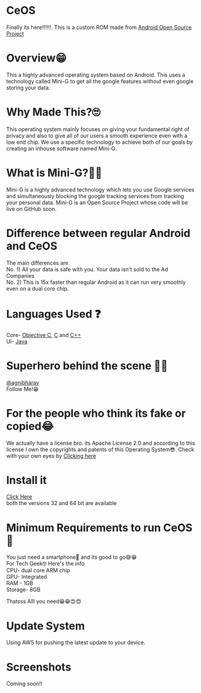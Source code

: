 # CeOS
Finally its here‼‼‼. This is a custom ROM made from [Android Open Source Project](https://cs.android.com/android/platform/superproject/)
# Overview😁
This a highly advanced operating system based on Android. This uses a technology called Mini-G to get all the google features without even google storing your data.
# Why Made This?🙄
This operating system mainly focuses on giving your fundamental right of privacy and also to give all of our users a smooth experience even with a low end chip. We use a specific 
technology to achieve both of our goals by creating an inhouse software named Mini-G. 
# What is Mini-G?🤔🤨
Mini-G is a highly advanced technology which lets you use Google services and simultaneously blocking the google tracking services from tracking your personal data. Mini-G is 
an Open Source Project whose code will be live on GitHub soon.
# Difference between regular Android and CeOS
The main differences are <br />
No. 1) All your data is safe with you. Your data isn't sold to the Ad Companies <br />
No. 2) This is 15x faster than regular Android as it can run very smoothly even on a dual core chip.

# Languages Used ❓
Core- [Objective C](https://developer.apple.com/library/archive/documentation/Cocoa/Conceptual/ProgrammingWithObjectiveC/Introduction/Introduction.html), [C](https://en.wikipedia.org/wiki/C_(programming_language)) and [C++](https://en.wikipedia.org/wiki/C%2B%2B) <br />
UI- [Java](https://www.java.com/en/)

# Superhero behind the scene 🦸‍♂️
[@agnibharay](https://www.instagram.com/agnibharay/)<br />
Follow Me!😁

# For the people who think its fake or copied😂
We actually have a license bro. its Apache License 2.0 and according to this license I own the copyrights and patents of this Operating System😎.
Check with your own eyes by [Clicking here](https://github.com/AgnibhaRay/CeOS/blob/main/LICENSE)

# Install it 
[Click Here](https://github.com/AgnibhaRay/CeOS/releases/tag/v1.0)<br />
both the versions 32 and 64 bit are available


# Minimum Requirements to run CeOS 📲
You just need a smartphone📱 and its good to go😅😁 <br />
For Tech Geek🤓  Here's the info <br />
CPU- dual core ARM chip <br />
GPU- Integrated <br />
RAM - 1GB <br />
Storage- 8GB <br />

Thatsss Alll you need😁😁😍😍

# Update System
Using AWS for pushing the latest update to your device.

# Screenshots

Coming soon!!




